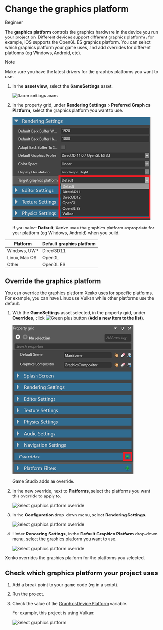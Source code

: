 # Change the graphics platform

<span class="label label-doc-level">Beginner</span>

The **graphics platform** controls the graphics hardware in the device you run your project on. Different devices support different graphics platforms; for example, iOS supports the OpenGL ES graphics platform. You can select which graphics platform your game uses, and add overrides for different platforms (eg Windows, Android, etc).

> [!Note]
> Make sure you have the latest drivers for the graphics platforms you want to use.

1. In the **asset view**, select the **GameSettings** asset.

    ![Game settings asset](media/games-settings-asset.png)

2. In the property grid, under **Rendering Settings > Preferred Graphics Platform**, select the graphics platform you want to use.

    ![Select graphics platform](media/change-graphics-platform.png)

    If you select **Default**, Xenko uses the graphics platform appropriate for your platform (eg Windows, Android) when you build.

| Platform      | Default graphics platform |
|---------------|---------------------------|
| Windows, UWP  | Direct3D11                |
| Linux, Mac OS | OpenGL                    |
| Other         | OpenGL ES                 |

## Override the graphics platform

You can override the graphics platform Xenko uses for specific platforms. For example, you can have Linux use Vulkan while other platforms use the default.

1. With the **GameSettings** asset selected, in the property grid, under **Overrides**, click ![Green plus button](~/manual/game-studio/media/green-plus-icon.png) (**Add a new item to the list**).

    ![Select graphics platform](media/add-override.png)

    Game Studio adds an override.

2. In the new override, next to **Platforms**, select the platforms you want this override to apply to.

    ![Select graphics platform override](media/select-override-platform.png)

3. In the **Configuration** drop-down menu, select **Rendering Settings**.

    ![Select graphics platform override](media/select-override-configuration.png)

4. Under **Rendering Settings**, in the **Default Graphics Platform** drop-down menu, select the graphics platform you want to use.

    ![Select graphics platform override](media/select-override-graphics-platform.png)

Xenko overrides the graphics platform for the platforms you selected.

## Check which graphics platform your project uses

1. Add a break point to your game code (eg in a script).
2. Run the project. 
3. Check the value of the [GraphicsDevice.Platform](xref:SiliconStudio.Xenko.Graphics.GraphicsDevice.Platform) variable.

    For example, this project is using Vulkan:

    ![Select graphics platform](media/check-platform-at-runtime.png)